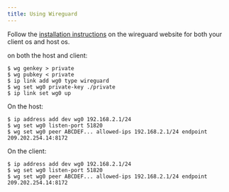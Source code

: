 ```yaml
---
title: Using Wireguard
---
```


Follow the [installation instructions](https://www.wireguard.com/install/) on the wireguard website for both your client os and host os.

on both the host and client:

```
$ wg genkey > private
$ wg pubkey < private
$ ip link add wg0 type wireguard
$ wg set wg0 private-key ./private
$ ip link set wg0 up
```

On the host:

```
$ ip address add dev wg0 192.168.2.1/24
$ wg set wg0 listen-port 51820
$ wg set wg0 peer ABCDEF... allowed-ips 192.168.2.1/24 endpoint 209.202.254.14:8172
```

On the client:

```
$ ip address add dev wg0 192.168.2.1/24
$ wg set wg0 listen-port 51820
$ wg set wg0 peer ABCDEF... allowed-ips 192.168.2.1/24 endpoint 209.202.254.14:8172
```

